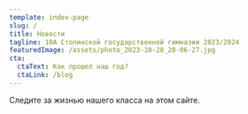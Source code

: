 ```yaml
---
template: index-page
slug: /
title: Новости
tagline: 10А Столинской государственной гимназии 2023/2024
featuredImage: /assets/photo_2023-10-28_20-06-27.jpg
cta:
  ctaText: Как прошел наш год?
  ctaLink: /blog
---
```

Следите за жизнью нашего класса на этом сайте.
